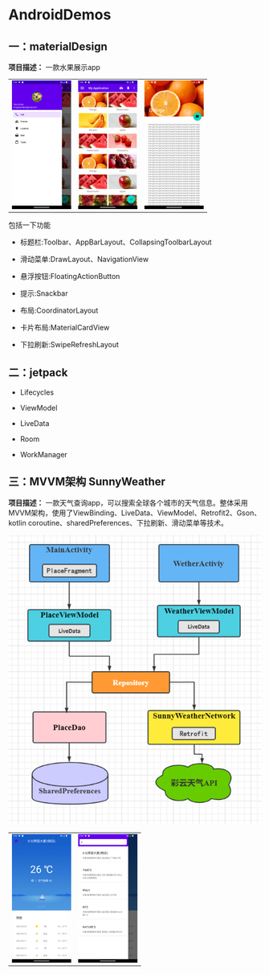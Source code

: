 # AndroidDemos
## 一：materialDesign 

**项目描述：** 一款水果展示app

<table frame=void>
	<tr>
        <td><center><img src=".\pic\image-20230308220423573.png" alt="image-20230308220423573" style="zoom:25%;" /></center></td>
    	<td><center><img src=".\pic\image-20230308220716067.png" alt="image-20230308220716067" style="zoom:25%;" /></center></td>
        <td><center><img src=".\pic\image-20230308221154182.png" alt="image-20230308221154182" style="zoom:25%;" /></center></td>
    </tr>
</table>

包括一下功能

- 标题栏:Toolbar、AppBarLayout、CollapsingToolbarLayout

- 滑动菜单:DrawLayout、NavigationView

- 悬浮按钮:FloatingActionButton

- 提示:Snackbar

- 布局:CoordinatorLayout

- 卡片布局:MaterialCardView

- 下拉刷新:SwipeRefreshLayout

## 二：jetpack

- Lifecycles

- ViewModel

- LiveData

- Room

- WorkManager

## 三：MVVM架构 SunnyWeather

**项目描述：** 一款天气查询app，可以搜索全球各个城市的天气信息。整体采用MVVM架构，使用了ViewBinding、LiveData、ViewModel、Retrofit2、Gson、kotlin coroutine、sharedPreferences、下拉刷新、滑动菜单等技术。

<img src=".\pic\image-20230310114452285.png" alt="image-20230310114452285" style="zoom:100%;" />

<table frame=void>
	<tr>
    	<td><center><img src=".\pic\image-20230310115243336.png" alt="image-20230310115243336" style="zoom:25%;" /></center></td>
        <td><center><img src=".\pic\image-20230310115415763.png" alt="image-20230310115415763" style="zoom:25%;" /></center></td>
    </tr>
</table>









